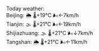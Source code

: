 Today weather:  
Beijing: 🌦 🌡️+19°C 🌬️←7km/h  
Tianjin: 🌫  🌡️+21°C 🌬️←19km/h  
Shijiazhuang: 🌫  🌡️+21°C 🌬️↓7km/h  
Tangshan: 🌦 🌡️+21°C 🌬️←11km/h  
